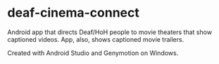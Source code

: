 # deaf-cinema-connect
Android app that directs Deaf/HoH people to movie theaters that show captioned videos. App, also, shows captioned movie trailers.

Created with Android Studio and Genymotion on Windows.
